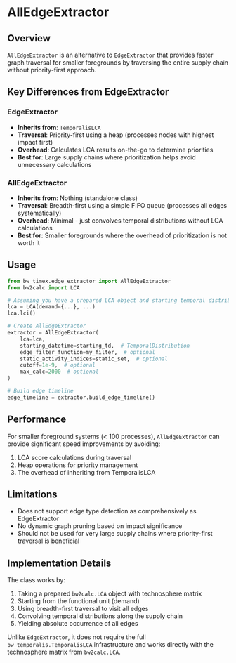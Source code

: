 # AllEdgeExtractor

## Overview

`AllEdgeExtractor` is an alternative to `EdgeExtractor` that provides faster graph traversal for smaller foregrounds by traversing the entire supply chain without priority-first approach.

## Key Differences from EdgeExtractor

### EdgeExtractor
- **Inherits from**: `TemporalisLCA`
- **Traversal**: Priority-first using a heap (processes nodes with highest impact first)
- **Overhead**: Calculates LCA results on-the-go to determine priorities
- **Best for**: Large supply chains where prioritization helps avoid unnecessary calculations

### AllEdgeExtractor
- **Inherits from**: Nothing (standalone class)
- **Traversal**: Breadth-first using a simple FIFO queue (processes all edges systematically)
- **Overhead**: Minimal - just convolves temporal distributions without LCA calculations
- **Best for**: Smaller foregrounds where the overhead of prioritization is not worth it

## Usage

```python
from bw_timex.edge_extractor import AllEdgeExtractor
from bw2calc import LCA

# Assuming you have a prepared LCA object and starting temporal distribution
lca = LCA(demand={...}, ...)
lca.lci()

# Create AllEdgeExtractor
extractor = AllEdgeExtractor(
    lca=lca,
    starting_datetime=starting_td,  # TemporalDistribution
    edge_filter_function=my_filter,  # optional
    static_activity_indices=static_set,  # optional
    cutoff=1e-9,  # optional
    max_calc=2000  # optional
)

# Build edge timeline
edge_timeline = extractor.build_edge_timeline()
```

## Performance

For smaller foreground systems (< 100 processes), `AllEdgeExtractor` can provide significant speed improvements by avoiding:
1. LCA score calculations during traversal
2. Heap operations for priority management
3. The overhead of inheriting from TemporalisLCA

## Limitations

- Does not support edge type detection as comprehensively as EdgeExtractor
- No dynamic graph pruning based on impact significance
- Should not be used for very large supply chains where priority-first traversal is beneficial

## Implementation Details

The class works by:
1. Taking a prepared `bw2calc.LCA` object with technosphere matrix
2. Starting from the functional unit (demand)
3. Using breadth-first traversal to visit all edges
4. Convolving temporal distributions along the supply chain
5. Yielding absolute occurrence of all edges

Unlike `EdgeExtractor`, it does not require the full `bw_temporalis.TemporalisLCA` infrastructure and works directly with the technosphere matrix from `bw2calc.LCA`.

